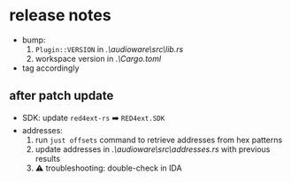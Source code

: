 # release notes

- bump:
  1. `Plugin::VERSION` in *.\audioware\src\lib.rs*
  2. workspace version in *.\Cargo.toml*
- tag accordingly

## after patch update

- SDK: update `red4ext-rs` ➡️ `RED4ext.SDK`
- addresses:
  1. run `just offsets` command to retrieve addresses from hex patterns
  2. update addresses in *.\audioware\src\addresses.rs* with previous results
  3. ⚠️ troubleshooting: double-check in IDA

